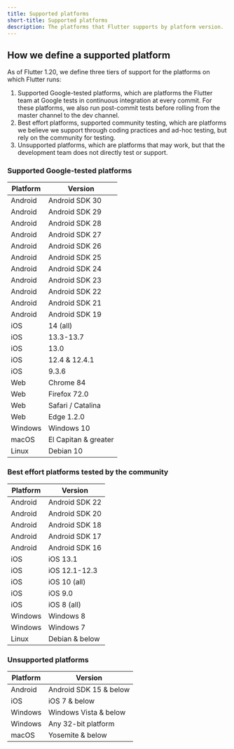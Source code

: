 ```yaml
---
title: Supported platforms
short-title: Supported platforms
description: The platforms that Flutter supports by platform version.
---
```


## How we define a supported platform

As of Flutter 1.20, we define three tiers of support for the 
platforms on which Flutter runs:
1. Supported Google-tested platforms, which are platforms the Flutter team at 
Google tests in continuous integration at every commit. 
For these platforms, we also run post-commit  tests before 
rolling from the master channel to the dev channel. 
1. Best effort platforms, supported community testing, which are 
platforms we believe we support through coding practices 
and ad-hoc testing, but rely on the community for testing.
1. Unsupported platforms, which are platforms that may work,
but that the development team does not directly test or support.


### Supported Google-tested platforms

|Platform|Version              |
|-------|----------------------|
|Android|Android SDK 30        |
|Android|Android SDK 29        |
|Android|Android SDK 28        |
|Android|Android SDK 27        |
|Android|Android SDK 26        |
|Android|Android SDK 25        |
|Android|Android SDK 24        |
|Android|Android SDK 23        |
|Android|Android SDK 22        |
|Android|Android SDK 21        |
|Android|Android SDK 19        |
|iOS    | 14 (all)             |
|iOS    | 13.3-13.7            |
|iOS    | 13.0                 |
|iOS    | 12.4 & 12.4.1        |
|iOS    | 9.3.6                |
|Web    | Chrome 84            |
|Web    | Firefox 72.0         |
|Web    | Safari / Catalina    |
|Web    | Edge 1.2.0           |
|Windows| Windows 10           |
|macOS  | El Capitan & greater |
|Linux  | Debian 10            |


### Best effort platforms tested by the community

|Platform|Version       |
|-------|---------------|
|Android|Android SDK 22 |
|Android|Android SDK 20 |
|Android|Android SDK 18 |
|Android|Android SDK 17 |
|Android|Android SDK 16 |
|iOS    |iOS 13.1       |
|iOS    |iOS 12.1-12.3  |
|iOS    |iOS 10 (all)   |
|iOS    |iOS 9.0        |
|iOS    |iOS 8 (all)    |
|Windows|Windows 8      |
|Windows|Windows 7      |
|Linux  | Debian & below |

### Unsupported platforms

|Platform|Version              |
|--------|---------------------|
|Android|Android SDK 15 & below|
|iOS    |iOS 7 & below         |
|Windows|Windows Vista & below |
|Windows|Any 32-bit platform   |   
|macOS  | Yosemite & below     |
